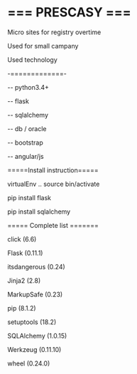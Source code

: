 # === PRESCASY ===

Micro sites for registry overtime

Used for small campany

Used technology

-=============-

-- python3.4+

-- flask

-- sqlalchemy

-- db / oracle

-- bootstrap

-- angular/js



=====Install instruction=====

virtualEnv .. source bin/activate

pip install flask

pip install sqlalchemy


===== Complete list =======

click (6.6)

Flask (0.11.1)

itsdangerous (0.24)

Jinja2 (2.8)

MarkupSafe (0.23)

pip (8.1.2)

setuptools (18.2)

SQLAlchemy (1.0.15)

Werkzeug (0.11.10)

wheel (0.24.0)

